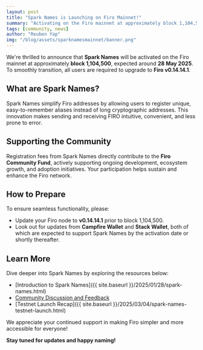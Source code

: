 ```yaml
---
layout: post
title: "Spark Names is Launching on Firo Mainnet!"
summary: "Activating on the Firo mainnet at approximately block 1,104,500"
tags: [community, news]
author: "Reuben Yap"
img: "/blog/assets/sparknamesmainnet/banner.png"
---
```

We're thrilled to announce that **Spark Names** will be activated on the Firo mainnet at approximately **block 1,104,500**, expected around **28 May 2025**. To smoothly transition, all users are required to upgrade to **Firo v0.14.14.1**.

## What are Spark Names?

Spark Names simplify Firo addresses by allowing users to register unique, easy-to-remember aliases instead of long cryptographic addresses. This innovation makes sending and receiving FIRO intuitive, convenient, and less prone to error.

## Supporting the Community

Registration fees from Spark Names directly contribute to the **Firo Community Fund**, actively supporting ongoing development, ecosystem growth, and adoption initiatives. Your participation helps sustain and enhance the Firo network.

## How to Prepare

To ensure seamless functionality, please:

* Update your Firo node to **v0.14.14.1** prior to block 1,104,500.
* Look out for updates from **Campfire Wallet** and **Stack Wallet**, both of which are expected to support Spark Names by the activation date or shortly thereafter.

## Learn More

Dive deeper into Spark Names by exploring the resources below:

* [Introduction to Spark Names]({{ site.baseurl }}/2025/01/28/spark-names.html)
* [Community Discussion and Feedback](https://forum.firo.org/t/new-proposed-feature-spark-names-aliases/3398)
* [Testnet Launch Recap]({{ site.baseurl }}/2025/03/04/spark-names-testnet-launch.html)

We appreciate your continued support in making Firo simpler and more accessible for everyone!

**Stay tuned for updates and happy naming!**
